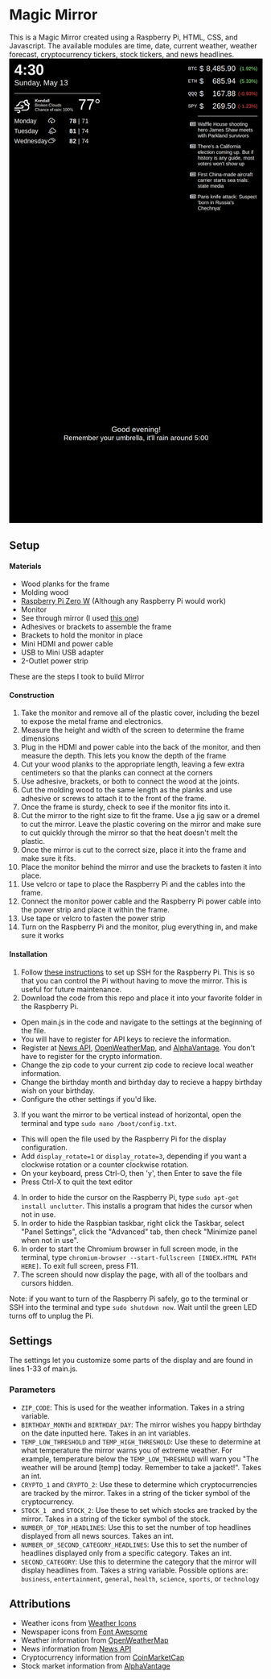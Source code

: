 # Magic Mirror
This is a Magic Mirror created using a Raspberry Pi, HTML, CSS, and Javascript. The available modules are time, date, current weather, weather forecast, cryptocurrency tickers, stock tickers, and news headlines. 
![Magic Mirror](https://github.com/lucasgrinspan/MagicMirror/blob/master/Screenshot.png)
## Setup

#### Materials
* Wood planks for the frame
* Molding wood
* [Raspberry Pi Zero W](https://www.raspberrypi.org/) (Although any Raspberry Pi would work)
* Monitor
* See through mirror (I used [this one](https://www.amazon.com/gp/product/B01G4MQ3WQ/ref=oh_aui_detailpage_o06_s01?ie=UTF8&psc=1))
* Adhesives or brackets to assemble the frame
* Brackets to hold the monitor in place
* Mini HDMI and power cable
* USB to Mini USB adapter
* 2-Outlet power strip

These are the steps I took to build Mirror
#### Construction
1. Take the monitor and remove all of the plastic cover, including the bezel to expose the metal frame and electronics.
2. Measure the height and width of the screen to determine the frame dimensions
3. Plug in the HDMI and power cable into the back of the monitor, and then measure the depth. This lets you know the depth of the frame
4. Cut your wood planks to the appropriate length, leaving a few extra centimeters so that the planks can connect at the corners
5. Use adhesive, brackets, or both to connect the wood at the joints.
6. Cut the molding wood to the same length as the planks and use adhesive or screws to attach it to the front of the frame.
7. Once the frame is sturdy, check to see if the monitor fits into it.
8. Cut the mirror to the right size to fit the frame. Use a jig saw or a dremel to cut the mirror. Leave the plastic covering on the mirror and make sure to cut quickly through the mirror so that the heat doesn't melt the plastic.
9. Once the mirror is cut to the correct size, place it into the frame and make sure it fits.
10. Place the monitor behind the mirror and use the brackets to fasten it into place.
11. Use velcro or tape to place the Raspberry Pi and the cables into the frame.
12. Connect the monitor power cable and the Raspberry Pi power cable into the power strip and place it within the frame.
13. Use tape or velcro to fasten the power strip
14. Turn on the Raspberry Pi and the monitor, plug everything in, and make sure it works

#### Installation
1. Follow [these instructions](https://www.raspberrypi.org/documentation/remote-access/ssh/) to set up SSH for the Raspberry Pi. This is so that you can control the Pi without having to move the mirror. This is useful for future maintenance.
2. Download the code from this repo and place it into your favorite folder in the Raspberry Pi.
  * Open main.js in the code and navigate to the settings at the beginning of the file.
  * You will have to register for API keys to recieve the information.
  * Register at [News API](https://newsapi.org), [OpenWeatherMap](https://openweathermap.org/api), and [AlphaVantage](https://www.alphavantage.co). You don't have to register for the crypto information.
  * Change the zip code to your current zip code to recieve local weather information.
  * Change the birthday month and birthday day to recieve a happy birthday wish on your birthday.
  * Configure the other settings if you'd like.
3. If you want the mirror to be vertical instead of horizontal, open the terminal and type `sudo nano /boot/config.txt`. 
  * This will open the file used by the Raspberry Pi for the display configuration. 
  * Add `display_rotate=1` or `display_rotate=3`, depending if you want a clockwise rotation or a counter clockwise rotation. 
  * On your keyboard, press Ctrl-O, then 'y', then Enter to save the file
  * Press Ctrl-X to quit the text editor
4. In order to hide the cursor on the Raspberry Pi, type `sudo apt-get install unclutter`. This installs a program that hides the cursor when not in use.
5. In order to hide the Raspbian taskbar, right click the Taskbar, select "Panel Settings", click the "Advanced" tab, then check "Minimize panel when not in use".
6. In order to start the Chromium browser in full screen mode, in the terminal, type `chromium-browser --start-fullscreen [INDEX.HTML PATH HERE]`. To exit full screen, press F11.
7. The screen should now display the page, with all of the toolbars and cursors hidden.

Note: if you want to turn of the Raspberry Pi safely, go to the terminal or SSH into the terminal and type `sudo shutdown now`. Wait until the green LED turns off to unplug the Pi. 

## Settings
The settings let you customize some parts of the display and are found in lines 1-33 of main.js.
### Parameters
* `ZIP_CODE`: This is used for the weather information. Takes in a string variable.
* `BIRTHDAY_MONTH` and `BIRTHDAY_DAY`: The mirror wishes you happy birthday on the date inputted here. Takes in an int variables.
* `TEMP_LOW_THRESHOLD` and `TEMP_HIGH_THRESHOLD`: Use these to determine at what temperature the mirror warns you of extreme weather. For example, temperature below the `TEMP_LOW_THRESHOLD` will warn you "The weather will be around [temp] today. Remember to take a jacket!". Takes an int.
* `CRYPTO_1` and `CRYPTO_2`: Use these to determine which cryptocurrencies are tracked by the mirror. Takes in a string of the ticker symbol of the cryptocurrency.
* `STOCK_1 ` and `STOCK_2`: Use these to set which stocks are tracked by the mirror. Takes in a string of the ticker symbol of the stock.
* `NUMBER_OF_TOP_HEADLINES`: Use this to set the number of top headlines displayed from all news sources. Takes an int.
* `NUMBER_OF_SECOND_CATEGORY_HEADLINES`: Use this to set the number of headlines displayed only from a specific category. Takes an int.
* `SECOND_CATEGORY`: Use this to determine the category that the mirror will display headlines from. Takes a string variable. Possible options are: `business`, `entertainment`, `general`, `health`, `science`, `sports`, or `technology`

## Attributions
* Weather icons from [Weather Icons](http://erikflowers.github.io/weather-icons/)
* Newspaper icons from [Font Awesome](https://fontawesome.com/)
* Weather information from [OpenWeatherMap](https://openweathermap.org/)
* News information from [News API](https://newsapi.org/)
* Cryptocurrency information from [CoinMarketCap](https://coinmarketcap.com/)
* Stock market information from [AlphaVantage](https://www.alphavantage.co/)
